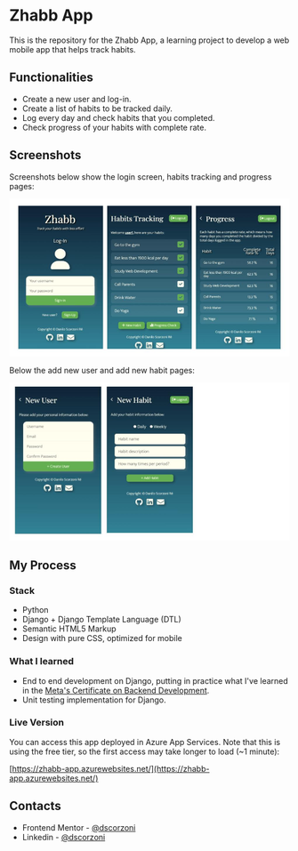 # Zhabb App

This is the repository for the Zhabb App, a learning project to develop a web mobile app that helps track habits.

## Functionalities

- Create a new user and log-in.
- Create a list of habits to be tracked daily.
- Log every day and check habits that you completed.
- Check progress of your habits with complete rate.

## Screenshots

Screenshots below show the login screen, habits tracking and progress pages:

![](screenshots/logged.jpg)

Below the add new user and add new habit pages:

![](screenshots/newuserhabit.jpg)

## My Process

### Stack

- Python
- Django + Django Template Language (DTL)
- Semantic HTML5 Markup
- Design with pure CSS, optimized for mobile

### What I learned

- End to end development on Django, putting in practice what I've learned in the [Meta's Certificate on Backend Development](https://www.coursera.org/account/accomplishments/professional-cert/Z8JBYWQGXZXU).
- Unit testing implementation for Django.

### Live Version

You can access this app deployed in Azure App Services. Note that this is using the free tier, so the first access may take longer to load (~1 minute):

[https://zhabb-app.azurewebsites.net/](https://zhabb-app.azurewebsites.net/)

## Contacts

- Frontend Mentor - [@dscorzoni](https://www.frontendmentor.io/profile/dscorzoni)
- Linkedin - [@dscorzoni](https://www.linkedin.com/in/dscorzoni/)
